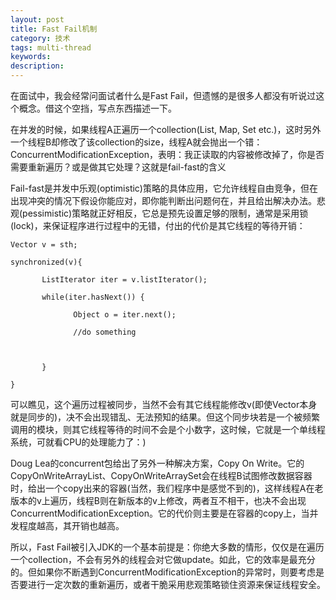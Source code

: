 ```yaml
---
layout: post
title: Fast Fail机制
category: 技术
tags: multi-thread
keywords: 
description: 
---
```




在面试中，我会经常问面试者什么是Fast Fail，但遗憾的是很多人都没有听说过这个概念。借这个空挡，写点东西描述一下。

在并发的时候，如果线程A正遍历一个collection(List, Map, Set etc.)，这时另外一个线程B却修改了该collection的size，线程A就会抛出一个错：ConcurrentModificationException，表明：我正读取的内容被修改掉了，你是否需要重新遍历？或是做其它处理？这就是fail-fast的含义
 
Fail-fast是并发中乐观(optimistic)策略的具体应用，它允许线程自由竞争，但在出现冲突的情况下假设你能应对，即你能判断出问题何在，并且给出解决办法。悲观(pessimistic)策略就正好相反，它总是预先设置足够的限制，通常是采用锁(lock)，来保证程序进行过程中的无错，付出的代价是其它线程的等待开销： 

```
Vector v = sth;

synchronized(v){

       ListIterator iter = v.listIterator();

       while(iter.hasNext()) {

              Object o = iter.next();

              //do something 

              

       }

}
```

 可以瞧见，这个遍历过程被同步，当然不会有其它线程能修改v(即使Vector本身就是同步的)，决不会出现错乱、无法预知的结果。但这个同步块若是一个被频繁调用的模块，则其它线程等待的时间不会是个小数字，这时候，它就是一个单线程系统，可就看CPU的处理能力了：)

Doug Lea的concurrent包给出了另外一种解决方案，Copy On Write。它的CopyOnWriteArrayList、CopyOnWriteArraySet会在线程B试图修改数据容器时，给出一个copy出来的容器(当然，我们程序中是感觉不到的)，这样线程A在老版本的v上遍历，线程B则在新版本的v上修改，两者互不相干，也决不会出现ConcurrentModificationException。它的代价则主要是在容器的copy上，当并发程度越高，其开销也越高。

所以，Fast Fail被引入JDK的一个基本前提是：你绝大多数的情形，仅仅是在遍历一个collection，不会有另外的线程会对它做update。如此，它的效率是最充分的。但如果你不断遇到ConcurrentModificationException的异常时，则要考虑是否要进行一定次数的重新遍历，或者干脆采用悲观策略锁住资源来保证线程安全。


